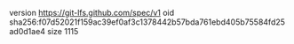 version https://git-lfs.github.com/spec/v1
oid sha256:f07d52021f159ac39ef0af3c1378442b57bda761ebd405b75584fd25ad0d1ae4
size 1115
